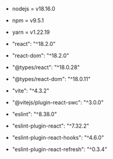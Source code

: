 - nodejs = v18.16.0
- npm = v9.5.1
- yarn = v1.22.19

- "react": "^18.2.0"
- "react-dom": "^18.2.0"
- "@types/react": "^18.0.28"
- "@types/react-dom": "^18.0.11"

- "vite": "^4.3.2"
- "@vitejs/plugin-react-swc": "^3.0.0"

- "eslint": "^8.38.0"
- "eslint-plugin-react": "^7.32.2"
- "eslint-plugin-react-hooks": "^4.6.0"
- "eslint-plugin-react-refresh": "^0.3.4"
